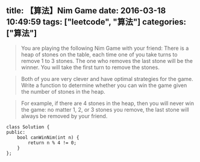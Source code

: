 title: 【算法】Nim Game
date: 2016-03-18 10:49:59
tags: ["leetcode", "算法"]
categories: ["算法"]
---
> You are playing the following Nim Game with your friend: There is a heap of stones on the table, each time one of you take turns to remove 1 to 3 stones. The one who removes the last stone will be the winner. You will take the first turn to remove the stones.

> Both of you are very clever and have optimal strategies for the game. Write a function to determine whether you can win the game given the number of stones in the heap.

> For example, if there are 4 stones in the heap, then you will never win the game: no matter 1, 2, or 3 stones you remove, the last stone will always be removed by your friend.

<!-- more -->

```
class Solution {
public:
    bool canWinNim(int n) {
        return n % 4 != 0;
    }
};
```
